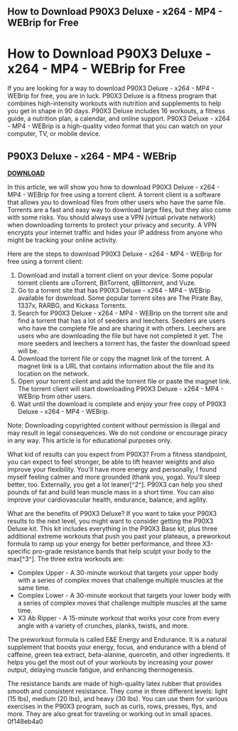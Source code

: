 ## How to Download P90X3 Deluxe - x264 - MP4 - WEBrip for Free

  
# How to Download P90X3 Deluxe - x264 - MP4 - WEBrip for Free
 
If you are looking for a way to download P90X3 Deluxe - x264 - MP4 - WEBrip for free, you are in luck. P90X3 Deluxe is a fitness program that combines high-intensity workouts with nutrition and supplements to help you get in shape in 90 days. P90X3 Deluxe includes 16 workouts, a fitness guide, a nutrition plan, a calendar, and online support. P90X3 Deluxe - x264 - MP4 - WEBrip is a high-quality video format that you can watch on your computer, TV, or mobile device.
 
## P90X3 Deluxe - x264 - MP4 - WEBrip


[**DOWNLOAD**](https://persifalque.blogspot.com/?d=2tLN6a)

 
In this article, we will show you how to download P90X3 Deluxe - x264 - MP4 - WEBrip for free using a torrent client. A torrent client is a software that allows you to download files from other users who have the same file. Torrents are a fast and easy way to download large files, but they also come with some risks. You should always use a VPN (virtual private network) when downloading torrents to protect your privacy and security. A VPN encrypts your internet traffic and hides your IP address from anyone who might be tracking your online activity.
 
Here are the steps to download P90X3 Deluxe - x264 - MP4 - WEBrip for free using a torrent client:
 
1. Download and install a torrent client on your device. Some popular torrent clients are uTorrent, BitTorrent, qBittorrent, and Vuze.
2. Go to a torrent site that has P90X3 Deluxe - x264 - MP4 - WEBrip available for download. Some popular torrent sites are The Pirate Bay, 1337x, RARBG, and Kickass Torrents.
3. Search for P90X3 Deluxe - x264 - MP4 - WEBrip on the torrent site and find a torrent that has a lot of seeders and leechers. Seeders are users who have the complete file and are sharing it with others. Leechers are users who are downloading the file but have not completed it yet. The more seeders and leechers a torrent has, the faster the download speed will be.
4. Download the torrent file or copy the magnet link of the torrent. A magnet link is a URL that contains information about the file and its location on the network.
5. Open your torrent client and add the torrent file or paste the magnet link. The torrent client will start downloading P90X3 Deluxe - x264 - MP4 - WEBrip from other users.
6. Wait until the download is complete and enjoy your free copy of P90X3 Deluxe - x264 - MP4 - WEBrip.

Note: Downloading copyrighted content without permission is illegal and may result in legal consequences. We do not condone or encourage piracy in any way. This article is for educational purposes only.
  
What kid of results can you expect from P90X3? From a fitness standpoint, you can expect to feel stronger, be able to lift heavier weights and also improve your flexibility. You'll have more energy and personally, I found myself feeling calmer and more grounded (thank you, yoga). You'll sleep better, too. Externally, you get a lot leaner[^2^]. P90X3 can help you shed pounds of fat and build lean muscle mass in a short time. You can also improve your cardiovascular health, endurance, balance, and agility.
 
What are the benefits of P90X3 Deluxe? If you want to take your P90X3 results to the next level, you might want to consider getting the P90X3 Deluxe kit. This kit includes everything in the P90X3 Base kit, plus three additional extreme workouts that push you past your plateaus, a preworkout formula to ramp up your energy for better performance, and three X3-specific pro-grade resistance bands that help sculpt your body to the max[^3^]. The three extra workouts are:

- Complex Upper - A 30-minute workout that targets your upper body with a series of complex moves that challenge multiple muscles at the same time.
- Complex Lower - A 30-minute workout that targets your lower body with a series of complex moves that challenge multiple muscles at the same time.
- X3 Ab Ripper - A 15-minute workout that works your core from every angle with a variety of crunches, planks, twists, and more.

The preworkout formula is called E&E Energy and Endurance. It is a natural supplement that boosts your energy, focus, and endurance with a blend of caffeine, green tea extract, beta-alanine, quercetin, and other ingredients. It helps you get the most out of your workouts by increasing your power output, delaying muscle fatigue, and enhancing thermogenesis.
 
The resistance bands are made of high-quality latex rubber that provides smooth and consistent resistance. They come in three different levels: light (15 lbs), medium (20 lbs), and heavy (30 lbs). You can use them for various exercises in the P90X3 program, such as curls, rows, presses, flys, and more. They are also great for traveling or working out in small spaces.
 0f148eb4a0
